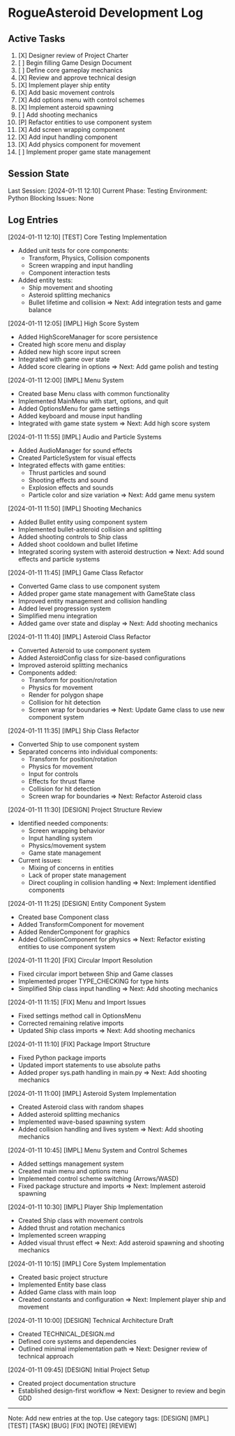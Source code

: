 # RogueAsteroid Development Log

## Active Tasks
1. [X] Designer review of Project Charter
2. [ ] Begin filling Game Design Document
3. [ ] Define core gameplay mechanics
4. [X] Review and approve technical design
5. [X] Implement player ship entity
6. [X] Add basic movement controls
7. [X] Add options menu with control schemes
8. [X] Implement asteroid spawning
9. [ ] Add shooting mechanics
10. [P] Refactor entities to use component system
11. [X] Add screen wrapping component
12. [X] Add input handling component
13. [X] Add physics component for movement
14. [ ] Implement proper game state management

## Session State
Last Session: [2024-01-11 12:10]
Current Phase: Testing
Environment: Python
Blocking Issues: None

## Log Entries

[2024-01-11 12:10] [TEST] Core Testing Implementation
- Added unit tests for core components:
  * Transform, Physics, Collision components
  * Screen wrapping and input handling
  * Component interaction tests
- Added entity tests:
  * Ship movement and shooting
  * Asteroid splitting mechanics
  * Bullet lifetime and collision
=> Next: Add integration tests and game balance

[2024-01-11 12:05] [IMPL] High Score System
- Added HighScoreManager for score persistence
- Created high score menu and display
- Added new high score input screen
- Integrated with game over state
- Added score clearing in options
=> Next: Add game polish and testing

[2024-01-11 12:00] [IMPL] Menu System
- Created base Menu class with common functionality
- Implemented MainMenu with start, options, and quit
- Added OptionsMenu for game settings
- Added keyboard and mouse input handling
- Integrated with game state system
=> Next: Add high score system

[2024-01-11 11:55] [IMPL] Audio and Particle Systems
- Added AudioManager for sound effects
- Created ParticleSystem for visual effects
- Integrated effects with game entities:
  * Thrust particles and sound
  * Shooting effects and sound
  * Explosion effects and sounds
  * Particle color and size variation
=> Next: Add game menu system

[2024-01-11 11:50] [IMPL] Shooting Mechanics
- Added Bullet entity using component system
- Implemented bullet-asteroid collision and splitting
- Added shooting controls to Ship class
- Added shoot cooldown and bullet lifetime
- Integrated scoring system with asteroid destruction
=> Next: Add sound effects and particle systems

[2024-01-11 11:45] [IMPL] Game Class Refactor
- Converted Game class to use component system
- Added proper game state management with GameState class
- Improved entity management and collision handling
- Added level progression system
- Simplified menu integration
- Added game over state and display
=> Next: Add shooting mechanics

[2024-01-11 11:40] [IMPL] Asteroid Class Refactor
- Converted Asteroid to use component system
- Added AsteroidConfig class for size-based configurations
- Improved asteroid splitting mechanics
- Components added:
  * Transform for position/rotation
  * Physics for movement
  * Render for polygon shape
  * Collision for hit detection
  * Screen wrap for boundaries
=> Next: Update Game class to use new component system

[2024-01-11 11:35] [IMPL] Ship Class Refactor
- Converted Ship to use component system
- Separated concerns into individual components:
  * Transform for position/rotation
  * Physics for movement
  * Input for controls
  * Effects for thrust flame
  * Collision for hit detection
  * Screen wrap for boundaries
=> Next: Refactor Asteroid class

[2024-01-11 11:30] [DESIGN] Project Structure Review
- Identified needed components:
  * Screen wrapping behavior
  * Input handling system
  * Physics/movement system
  * Game state management
- Current issues:
  * Mixing of concerns in entities
  * Lack of proper state management
  * Direct coupling in collision handling
=> Next: Implement identified components

[2024-01-11 11:25] [DESIGN] Entity Component System
- Created base Component class
- Added TransformComponent for movement
- Added RenderComponent for graphics
- Added CollisionComponent for physics
=> Next: Refactor existing entities to use component system

[2024-01-11 11:20] [FIX] Circular Import Resolution
- Fixed circular import between Ship and Game classes
- Implemented proper TYPE_CHECKING for type hints
- Simplified Ship class input handling
=> Next: Add shooting mechanics

[2024-01-11 11:15] [FIX] Menu and Import Issues
- Fixed settings method call in OptionsMenu
- Corrected remaining relative imports
- Updated Ship class imports
=> Next: Add shooting mechanics

[2024-01-11 11:10] [FIX] Package Import Structure
- Fixed Python package imports
- Updated import statements to use absolute paths
- Added proper sys.path handling in main.py
=> Next: Add shooting mechanics

[2024-01-11 11:00] [IMPL] Asteroid System Implementation
- Created Asteroid class with random shapes
- Added asteroid splitting mechanics
- Implemented wave-based spawning system
- Added collision handling and lives system
=> Next: Add shooting mechanics

[2024-01-11 10:45] [IMPL] Menu System and Control Schemes
- Added settings management system
- Created main menu and options menu
- Implemented control scheme switching (Arrows/WASD)
- Fixed package structure and imports
=> Next: Implement asteroid spawning

[2024-01-11 10:30] [IMPL] Player Ship Implementation
- Created Ship class with movement controls
- Added thrust and rotation mechanics
- Implemented screen wrapping
- Added visual thrust effect
=> Next: Add asteroid spawning and shooting mechanics

[2024-01-11 10:15] [IMPL] Core System Implementation
- Created basic project structure
- Implemented Entity base class
- Added Game class with main loop
- Created constants and configuration
=> Next: Implement player ship and movement

[2024-01-11 10:00] [DESIGN] Technical Architecture Draft
- Created TECHNICAL_DESIGN.md
- Defined core systems and dependencies
- Outlined minimal implementation path
=> Next: Designer review of technical approach

[2024-01-11 09:45] [DESIGN] Initial Project Setup
- Created project documentation structure
- Established design-first workflow
=> Next: Designer to review and begin GDD

---
Note: Add new entries at the top. Use category tags: [DESIGN] [IMPL] [TEST] [TASK] [BUG] [FIX] [NOTE] [REVIEW] 